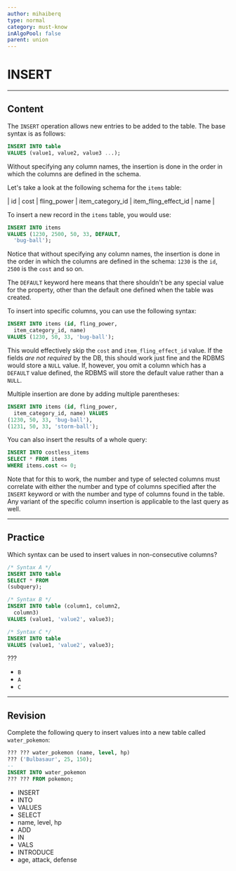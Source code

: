 ```yaml
---
author: mihaiberq
type: normal
category: must-know
inAlgoPool: false
parent: union
---
```


# INSERT


---

## Content

The `INSERT` operation allows new entries to be added to the table. The base syntax is as follows:

```sql
INSERT INTO table
VALUES (value1, value2, value3 ...);
```

Without specifying any column names, the insertion is done in the order in which the columns are defined in the schema.

Let's take a look at the following schema for the `items` table:

| id | cost | fling_power | item_category_id | item_fling_effect_id | name |

To insert a new record in the `items` table, you would use:

```sql
INSERT INTO items
VALUES (1230, 2500, 50, 33, DEFAULT,
  'bug-ball');
```

Notice that without specifying any column names, the insertion is done in the order in which the columns are defined in the schema: `1230` is the `id`, `2500` is the `cost` and so on.

The `DEFAULT` keyword here means that there shouldn't be any special value for the property, other than the default one defined when the table was created.

To insert into specific columns, you can use the following syntax:

```sql
INSERT INTO items (id, fling_power,
  item_category_id, name)
VALUES (1230, 50, 33, 'bug-ball');
```

This would effectively skip the `cost` and `item_fling_effect_id` value. If the fields *are not required* by the DB, this should work just fine and the RDBMS would store a `NULL` value. If, however, you omit a column which has a `DEFAULT` value defined, the RDBMS will store the default value rather than a `NULL`.

Multiple insertion are done by adding multiple parentheses:

```sql
INSERT INTO items (id, fling_power,
  item_category_id, name) VALUES
(1230, 50, 33, 'bug-ball'),
(1231, 50, 33, 'storm-ball');
```

You can also insert the results of a whole query:

```sql
INSERT INTO costless_items
SELECT * FROM items
WHERE items.cost <= 0;
```

Note that for this to work, the number and type of selected columns must correlate with either the number and type of columns specified after the `INSERT` keyword or with the number and type of columns found in the table. Any variant of the specific column insertion is applicable to the last query as well.


---

## Practice

Which syntax can be used to insert values in non-consecutive columns?

```sql
/* Syntax A */
INSERT INTO table
SELECT * FROM
(subquery);

/* Syntax B */
INSERT INTO table (column1, column2,
  column3)
VALUES (value1, 'value2', value3);

/* Syntax C */
INSERT INTO table
VALUES (value1, 'value2', value3);
```

???

* `B`
* `A`
* `C`


---

## Revision

Complete the following query to insert values into a new table called `water_pokemon`:

```sql
??? ??? water_pokemon (name, level, hp) 
??? ('Bulbasaur', 25, 150);
--
INSERT INTO water_pokemon
??? ??? FROM pokemon;
```

* INSERT
* INTO
* VALUES
* SELECT
* name, level, hp
* ADD
* IN
* VALS
* INTRODUCE
* age, attack, defense
